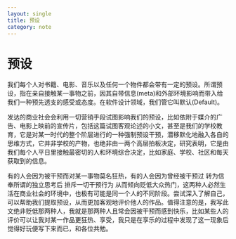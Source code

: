 ```yaml
---
layout: single
title: 预设
category: note
---
```


# 预设

我们每个人对书籍、电影、音乐以及任何一个物件都会带有一定的预设。所谓预设，指在亲自接触某一事物之前，因其自带信息(meta)和外部环境影响而带入给我们一种预先透支的感受或态度。在软件设计领域，我们管它叫默认(Default)。 

发达的商业社会会利用一切营销手段试图影响我们的预设，比如依附于媒介的广告、电影上映前的宣传片，包括这篇试图客观论述的小文，甚至是我们的学校教育，它是对某一时代的整个阶层进行的一种强制预设干预，潜移默化地融入各自的思维方式，它并非学校的产物，也绝非由一两个高层拍板决定，研究表明，它是由我们每个人平日里接触最密切的人和环境综合决定，比如家庭、学校、社区和每天获取到的信息。

有的人会因为被干预而对某一事物莫名狂热，有的人会因为曾经被干预过 转为信奉所谓的独立思考后 排斥一切干预行为 从而倾向贬低大众热门，这两种人必然生活在商业社会的环境中，也极有可能是同一个人的不同阶段。尝试深入了解自己，可以帮助我们提取预设，从而更加客观地评价他人的作品。值得注意的是，我写此文绝非贬低那两种人，我就是那两种人且常会因被干预而感到快乐，比如某些人的评价可以让我对某一作品更狂热、享受，我只是在享乐的过程中发现了这一现象后觉得好玩便写下来而已，和各位共勉。
